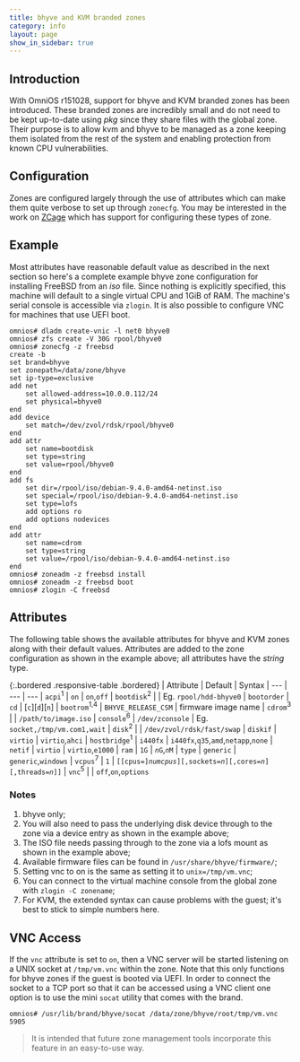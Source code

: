 ```yaml
---
title: bhyve and KVM branded zones
category: info
layout: page
show_in_sidebar: true
---
```


## Introduction

With OmniOS r151028, support for bhyve and KVM branded zones has been
introduced. These branded zones are incredibly small and do not need to be kept
up-to-date using _pkg_ since they share files with the global zone. Their
purpose is to allow kvm and bhyve to be managed as a zone keeping them
isolated from the rest of the system and enabling protection from known
CPU vulnerabilities.

## Configuration

Zones are configured largely through the use of attributes which can make
them quite verbose to set up through `zonecfg`. You may be interested in
the work on [ZCage](https://github.com/cneira/zcage) which has support for
configuring these types of zone.

## Example

Most attributes have reasonable default value as described in the next
section so here's a complete example bhyve zone configuration for installing
FreeBSD from an _iso_ file. Since nothing is explicitly specified, this machine
will default to a single virtual CPU and 1GiB of RAM. The machine's serial
console is accessible via `zlogin`. It is also possible to configure VNC for
machines that use UEFI boot.

```terminal
omnios# dladm create-vnic -l net0 bhyve0
omnios# zfs create -V 30G rpool/bhyve0
omnios# zonecfg -z freebsd
create -b
set brand=bhyve
set zonepath=/data/zone/bhyve
set ip-type=exclusive
add net
    set allowed-address=10.0.0.112/24
    set physical=bhyve0
end
add device
    set match=/dev/zvol/rdsk/rpool/bhyve0
end
add attr
    set name=bootdisk
    set type=string
    set value=rpool/bhyve0
end
add fs
    set dir=/rpool/iso/debian-9.4.0-amd64-netinst.iso
    set special=/rpool/iso/debian-9.4.0-amd64-netinst.iso
    set type=lofs
    add options ro
    add options nodevices
end
add attr
    set name=cdrom
    set type=string
    set value=/rpool/iso/debian-9.4.0-amd64-netinst.iso
end
omnios# zoneadm -z freebsd install
omnios# zoneadm -z freebsd boot
omnios# zlogin -C freebsd
```

## Attributes

The following table shows the available attributes for bhyve and KVM zones
along with their default values. Attributes are added to the zone
configuration as shown in the example above; all attributes have the
_string_ type.

{:.bordered .responsive-table .bordered}
| Attribute                     | Default                | Syntax
| ---                           | ---                    | ---
| `acpi`<sup>1</sup>            | `on`                   | `on`,`off`
| `bootdisk`<sup>2</sup>        |                        | Eg. `rpool/hdd-bhyve0`
| `bootorder`                   | `cd`                   | [`c`][`d`][`n`]
| `bootrom`<sup>1,4</sup>       | `BHYVE_RELEASE_CSM`    | firmware image name
| `cdrom`<sup>3</sup>           |                        | `/path/to/image.iso`
| `console`<sup>6</sup>         | `/dev/zconsole`        | Eg. `socket,/tmp/vm.com1,wait`
| `disk`<sup>2</sup>            |                        | `/dev/zvol/rdsk/fast/swap`
| `diskif`                      | `virtio`               | `virtio`,`ahci`
| `hostbridge`<sup>1</sup>      | `i440fx`               | `i440fx`,`q35`,`amd`,`netapp`,`none`
| `netif`                       | `virtio`               | `virtio`,`e1000`
| `ram`                         | `1G`                   | <code><i>n</i>G</code>,<code><i>n</i>M</code>
| `type`                        | `generic`              | `generic`,`windows`
| `vcpus`<sup>7</sup>           | `1`                    | <code>[[cpus=]<i>numcpus</i>][,sockets=<i>n</i>][,cores=<i>n</i>][,threads=<i>n</i>]]</code>
| `vnc`<sup>5</sup>             |                        | `off`,`on`,`options`

### Notes

1. bhyve only;
2. You will also need to pass the underlying disk device through to the zone
   via a device entry as shown in the example above;
3. The ISO file needs passing through to the zone via a lofs mount as shown
   in the example above;
4. Available firmware files can be found in `/usr/share/bhyve/firmware/`;
5. Setting vnc to on is the same as setting it to `unix=/tmp/vm.vnc`;
6. You can connect to the virtual machine console from the global zone with
   `zlogin -C zonename`;
7. For KVM, the extended syntax can cause problems with the guest; it's best to stick to simple numbers here.


## VNC Access

If the `vnc` attribute is set to `on`, then a VNC server will be started
listening on a UNIX socket at `/tmp/vm.vnc` within the zone. Note that this
only functions for bhyve zones if the guest is booted via UEFI. In order to
connect the socket to a TCP port so that it can be accessed using a VNC client
one option is to use the mini `socat` utility that comes with the brand.

```terminal
omnios# /usr/lib/brand/bhyve/socat /data/zone/bhyve/root/tmp/vm.vnc 5905
```

> It is intended that future zone management tools incorporate this feature
> in an easy-to-use way.

